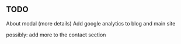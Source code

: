 ## TODO
About modal (more details)
Add google analytics to blog and main site

possibly:
add more to the contact section